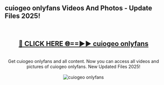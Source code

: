<h2>cuiogeo onlyfans Videos And Photos - Update Files 2025!</h2>
<br>
<div align="center">
<h2><a href="https://linkcuts.com/hfmhzwbr" rel="nofollow">🔴 CLICK HERE 🌐==►► cuiogeo onlyfans</a></h2>
<br>
Get cuiogeo onlyfans and all content. Now you can access all videos and pictures of cuiogeo onlyfans. New Updated Files 2025!
<br>
<br>
<a href="https://linkcuts.com/hfmhzwbr" rel="nofollow" data-target="animated-image.originalLink"><img src="https://i.ibb.co.com/WyWwxjT/player-gif2.gif" alt="cuiogeo onlyfans" style="max-width: 100%; display: inline-block;" data-target="animated-image.originalImage"></a>
</div>
<br>